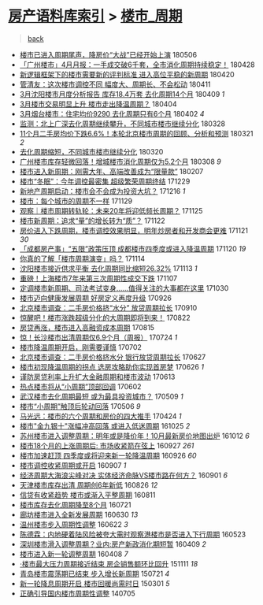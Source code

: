 [房产语料库索引](../../README.md)  > [楼市_周期](楼市_周期.md)
====
> [back](../README.md)

- [楼市已进入周期尾声，降房价“大战”已经开始上演](http://jkwz.applinzi.com/ittc/7099777919729796113.html#%E6%A5%BC%E5%B8%82%E5%B7%B2%E8%BF%9B%E5%85%A5%E5%91%A8%E6%9C%9F%E5%B0%BE%E5%A3%B0%EF%BC%8C%E9%99%8D%E6%88%BF%E4%BB%B7%E2%80%9C%E5%A4%A7%E6%88%98%E2%80%9D%E5%B7%B2%E7%BB%8F%E5%BC%80%E5%A7%8B%E4%B8%8A%E6%BC%94) 180506  
- [「广州楼市」4月月报：一手成交破6千套，全市消化周期持续稳定！](http://jkwz.applinzi.com/ittc/7096960543502107654.html#%E3%80%8C%E5%B9%BF%E5%B7%9E%E6%A5%BC%E5%B8%82%E3%80%8D4%E6%9C%88%E6%9C%88%E6%8A%A5%EF%BC%9A%E4%B8%80%E6%89%8B%E6%88%90%E4%BA%A4%E7%A0%B46%E5%8D%83%E5%A5%97%EF%BC%8C%E5%85%A8%E5%B8%82%E6%B6%88%E5%8C%96%E5%91%A8%E6%9C%9F%E6%8C%81%E7%BB%AD%E7%A8%B3%E5%AE%9A%EF%BC%81) 180428  
- [新逻辑框架下的楼市需要新的评判标准 进入高位平稳的新周期](http://jkwz.applinzi.com/ittc/7093977720335893515.html#%E6%96%B0%E9%80%BB%E8%BE%91%E6%A1%86%E6%9E%B6%E4%B8%8B%E7%9A%84%E6%A5%BC%E5%B8%82%E9%9C%80%E8%A6%81%E6%96%B0%E7%9A%84%E8%AF%84%E5%88%A4%E6%A0%87%E5%87%86+%E8%BF%9B%E5%85%A5%E9%AB%98%E4%BD%8D%E5%B9%B3%E7%A8%B3%E7%9A%84%E6%96%B0%E5%91%A8%E6%9C%9F) 180420  
- [管清友：这次楼市调控不同 幅度大、周期长、不会松动](http://jkwz.applinzi.com/ittc/7090749799416726539.html#%E7%AE%A1%E6%B8%85%E5%8F%8B%EF%BC%9A%E8%BF%99%E6%AC%A1%E6%A5%BC%E5%B8%82%E8%B0%83%E6%8E%A7%E4%B8%8D%E5%90%8C+%E5%B9%85%E5%BA%A6%E5%A4%A7%E3%80%81%E5%91%A8%E6%9C%9F%E9%95%BF%E3%80%81%E4%B8%8D%E4%BC%9A%E6%9D%BE%E5%8A%A8) 180411  
- [3月沈阳楼市月度分析报告 库存18.4万套 去化周期14个月](http://jkwz.applinzi.com/ittc/7089928074819011595.html#3%E6%9C%88%E6%B2%88%E9%98%B3%E6%A5%BC%E5%B8%82%E6%9C%88%E5%BA%A6%E5%88%86%E6%9E%90%E6%8A%A5%E5%91%8A+%E5%BA%93%E5%AD%9818.4%E4%B8%87%E5%A5%97+%E5%8E%BB%E5%8C%96%E5%91%A8%E6%9C%9F14%E4%B8%AA%E6%9C%88) 180409 *1* 
- [3月楼市交易明显上升 楼市走出降温周期？](http://jkwz.applinzi.com/ittc/7088125610847372299.html#3%E6%9C%88%E6%A5%BC%E5%B8%82%E4%BA%A4%E6%98%93%E6%98%8E%E6%98%BE%E4%B8%8A%E5%8D%87+%E6%A5%BC%E5%B8%82%E8%B5%B0%E5%87%BA%E9%99%8D%E6%B8%A9%E5%91%A8%E6%9C%9F%EF%BC%9F) 180404  
- [3月烟台楼市：住宅均价9290 去化周期只有6个月](http://jkwz.applinzi.com/ittc/7087397646203618311.html#3%E6%9C%88%E7%83%9F%E5%8F%B0%E6%A5%BC%E5%B8%82%EF%BC%9A%E4%BD%8F%E5%AE%85%E5%9D%87%E4%BB%B79290+%E5%8E%BB%E5%8C%96%E5%91%A8%E6%9C%9F%E5%8F%AA%E6%9C%896%E4%B8%AA%E6%9C%88) 180402 *4* 
- [监测：北上广深去化周期继续攀升，不同城市楼市继续分化](http://jkwz.applinzi.com/ittc/7085511371569759242.html#%E7%9B%91%E6%B5%8B%EF%BC%9A%E5%8C%97%E4%B8%8A%E5%B9%BF%E6%B7%B1%E5%8E%BB%E5%8C%96%E5%91%A8%E6%9C%9F%E7%BB%A7%E7%BB%AD%E6%94%80%E5%8D%87%EF%BC%8C%E4%B8%8D%E5%90%8C%E5%9F%8E%E5%B8%82%E6%A5%BC%E5%B8%82%E7%BB%A7%E7%BB%AD%E5%88%86%E5%8C%96) 180328  
- [11个月二手房均价下跌6.6%！本轮北京楼市周期的回顾、分析和预测](http://jkwz.applinzi.com/ittc/7082979121640768523.html#11%E4%B8%AA%E6%9C%88%E4%BA%8C%E6%89%8B%E6%88%BF%E5%9D%87%E4%BB%B7%E4%B8%8B%E8%B7%8C6.6%25%EF%BC%81%E6%9C%AC%E8%BD%AE%E5%8C%97%E4%BA%AC%E6%A5%BC%E5%B8%82%E5%91%A8%E6%9C%9F%E7%9A%84%E5%9B%9E%E9%A1%BE%E3%80%81%E5%88%86%E6%9E%90%E5%92%8C%E9%A2%84%E6%B5%8B) 180321 *2* 
- [去化周期缩短，不同城市楼市继续分化](http://jkwz.applinzi.com/ittc/7082522452662158346.html#%E5%8E%BB%E5%8C%96%E5%91%A8%E6%9C%9F%E7%BC%A9%E7%9F%AD%EF%BC%8C%E4%B8%8D%E5%90%8C%E5%9F%8E%E5%B8%82%E6%A5%BC%E5%B8%82%E7%BB%A7%E7%BB%AD%E5%88%86%E5%8C%96) 180320  
- [广州楼市库存轻微回落！增城楼市消化周期仅为5.2个月](http://jkwz.applinzi.com/ittc/7078108564227097617.html#%E5%B9%BF%E5%B7%9E%E6%A5%BC%E5%B8%82%E5%BA%93%E5%AD%98%E8%BD%BB%E5%BE%AE%E5%9B%9E%E8%90%BD%EF%BC%81%E5%A2%9E%E5%9F%8E%E6%A5%BC%E5%B8%82%E6%B6%88%E5%8C%96%E5%91%A8%E6%9C%9F%E4%BB%85%E4%B8%BA5.2%E4%B8%AA%E6%9C%88) 180308 *9* 
- [楼市进入新周期：刚需大年、高端改善成为“限量款”](http://jkwz.applinzi.com/ittc/7067454693716788234.html#%E6%A5%BC%E5%B8%82%E8%BF%9B%E5%85%A5%E6%96%B0%E5%91%A8%E6%9C%9F%EF%BC%9A%E5%88%9A%E9%9C%80%E5%A4%A7%E5%B9%B4%E3%80%81%E9%AB%98%E7%AB%AF%E6%94%B9%E5%96%84%E6%88%90%E4%B8%BA%E2%80%9C%E9%99%90%E9%87%8F%E6%AC%BE%E2%80%9D) 180207  
- [楼市“冬眠”：今年调控最密集 超级繁荣周期终结](http://jkwz.applinzi.com/ittc/7052617566655087632.html#%E6%A5%BC%E5%B8%82%E2%80%9C%E5%86%AC%E7%9C%A0%E2%80%9D%EF%BC%9A%E4%BB%8A%E5%B9%B4%E8%B0%83%E6%8E%A7%E6%9C%80%E5%AF%86%E9%9B%86+%E8%B6%85%E7%BA%A7%E7%B9%81%E8%8D%A3%E5%91%A8%E6%9C%9F%E7%BB%88%E7%BB%93) 171229  
- [新地产周期启动：楼市会不会成为投资大坑？](http://jkwz.applinzi.com/ittc/7047684061923902480.html#%E6%96%B0%E5%9C%B0%E4%BA%A7%E5%91%A8%E6%9C%9F%E5%90%AF%E5%8A%A8%EF%BC%9A%E6%A5%BC%E5%B8%82%E4%BC%9A%E4%B8%8D%E4%BC%9A%E6%88%90%E4%B8%BA%E6%8A%95%E8%B5%84%E5%A4%A7%E5%9D%91%EF%BC%9F) 171216 *1* 
- [楼市：每个城市的周期不一样](http://jkwz.applinzi.com/ittc/7041395778898101264.html#%E6%A5%BC%E5%B8%82%EF%BC%9A%E6%AF%8F%E4%B8%AA%E5%9F%8E%E5%B8%82%E7%9A%84%E5%91%A8%E6%9C%9F%E4%B8%8D%E4%B8%80%E6%A0%B7) 171129  
- [观察｜楼市周期转轨轮：未来20年将迎低频长周期？](http://jkwz.applinzi.com/ittc/7039828946084955152.html#%E8%A7%82%E5%AF%9F%EF%BD%9C%E6%A5%BC%E5%B8%82%E5%91%A8%E6%9C%9F%E8%BD%AC%E8%BD%A8%E8%BD%AE%EF%BC%9A%E6%9C%AA%E6%9D%A520%E5%B9%B4%E5%B0%86%E8%BF%8E%E4%BD%8E%E9%A2%91%E9%95%BF%E5%91%A8%E6%9C%9F%EF%BC%9F) 171125  
- [楼市新周期：追求“量”的增长转为“质”？](http://jkwz.applinzi.com/ittc/7038711301361107984.html#%E6%A5%BC%E5%B8%82%E6%96%B0%E5%91%A8%E6%9C%9F%EF%BC%9A%E8%BF%BD%E6%B1%82%E2%80%9C%E9%87%8F%E2%80%9D%E7%9A%84%E5%A2%9E%E9%95%BF%E8%BD%AC%E4%B8%BA%E2%80%9C%E8%B4%A8%E2%80%9D%EF%BC%9F) 171122  
- [房价进入下跌周期，楼市调控效果明显，明年炒房者和开发商会更难](http://jkwz.applinzi.com/ittc/7038463345429054481.html#%E6%88%BF%E4%BB%B7%E8%BF%9B%E5%85%A5%E4%B8%8B%E8%B7%8C%E5%91%A8%E6%9C%9F%EF%BC%8C%E6%A5%BC%E5%B8%82%E8%B0%83%E6%8E%A7%E6%95%88%E6%9E%9C%E6%98%8E%E6%98%BE%EF%BC%8C%E6%98%8E%E5%B9%B4%E7%82%92%E6%88%BF%E8%80%85%E5%92%8C%E5%BC%80%E5%8F%91%E5%95%86%E4%BC%9A%E6%9B%B4%E9%9A%BE) 171121 *30* 
- [「成都房产事」“五限”政策压顶 成都楼市四季度或进入降温周期](http://jkwz.applinzi.com/ittc/7037967578083886097.html#%E3%80%8C%E6%88%90%E9%83%BD%E6%88%BF%E4%BA%A7%E4%BA%8B%E3%80%8D%E2%80%9C%E4%BA%94%E9%99%90%E2%80%9D%E6%94%BF%E7%AD%96%E5%8E%8B%E9%A1%B6+%E6%88%90%E9%83%BD%E6%A5%BC%E5%B8%82%E5%9B%9B%E5%AD%A3%E5%BA%A6%E6%88%96%E8%BF%9B%E5%85%A5%E9%99%8D%E6%B8%A9%E5%91%A8%E6%9C%9F) 171120 *19* 
- [你真的了解「楼市周期演变」吗？](http://jkwz.applinzi.com/ittc/7035856691952878609.html#%E4%BD%A0%E7%9C%9F%E7%9A%84%E4%BA%86%E8%A7%A3%E3%80%8C%E6%A5%BC%E5%B8%82%E5%91%A8%E6%9C%9F%E6%BC%94%E5%8F%98%E3%80%8D%E5%90%97%EF%BC%9F) 171114  
- [沈阳楼市接近供求平衡 去化周期同比缩短26.32%](http://jkwz.applinzi.com/ittc/7035423616747963408.html#%E6%B2%88%E9%98%B3%E6%A5%BC%E5%B8%82%E6%8E%A5%E8%BF%91%E4%BE%9B%E6%B1%82%E5%B9%B3%E8%A1%A1+%E5%8E%BB%E5%8C%96%E5%91%A8%E6%9C%9F%E5%90%8C%E6%AF%94%E7%BC%A9%E7%9F%AD26.32%25) 171113 *1* 
- [重磅！上海楼市7年来第三次周期性成交下跌](http://jkwz.applinzi.com/ittc/7033166705977721872.html#%E9%87%8D%E7%A3%85%EF%BC%81%E4%B8%8A%E6%B5%B7%E6%A5%BC%E5%B8%827%E5%B9%B4%E6%9D%A5%E7%AC%AC%E4%B8%89%E6%AC%A1%E5%91%A8%E6%9C%9F%E6%80%A7%E6%88%90%E4%BA%A4%E4%B8%8B%E8%B7%8C) 171107  
- [定调楼市新周期、司法考试变身……值得关注的大事都在这里](http://jkwz.applinzi.com/ittc/7030213667449209872.html#%E5%AE%9A%E8%B0%83%E6%A5%BC%E5%B8%82%E6%96%B0%E5%91%A8%E6%9C%9F%E3%80%81%E5%8F%B8%E6%B3%95%E8%80%83%E8%AF%95%E5%8F%98%E8%BA%AB%E2%80%A6%E2%80%A6%E5%80%BC%E5%BE%97%E5%85%B3%E6%B3%A8%E7%9A%84%E5%A4%A7%E4%BA%8B%E9%83%BD%E5%9C%A8%E8%BF%99%E9%87%8C) 171030  
- [楼市迈向健康发展周期 好房定义再度升级](http://jkwz.applinzi.com/ittc/7017574186695001105.html#%E6%A5%BC%E5%B8%82%E8%BF%88%E5%90%91%E5%81%A5%E5%BA%B7%E5%8F%91%E5%B1%95%E5%91%A8%E6%9C%9F+%E5%A5%BD%E6%88%BF%E5%AE%9A%E4%B9%89%E5%86%8D%E5%BA%A6%E5%8D%87%E7%BA%A7) 170926  
- [北京楼市调查：二手房价格挤“水分” 放贷周期拉长](http://jkwz.applinzi.com/ittc/7011771037254173457.html#%E5%8C%97%E4%BA%AC%E6%A5%BC%E5%B8%82%E8%B0%83%E6%9F%A5%EF%BC%9A%E4%BA%8C%E6%89%8B%E6%88%BF%E4%BB%B7%E6%A0%BC%E6%8C%A4%E2%80%9C%E6%B0%B4%E5%88%86%E2%80%9D+%E6%94%BE%E8%B4%B7%E5%91%A8%E6%9C%9F%E6%8B%89%E9%95%BF) 170910  
- [惊醒吧！楼市涨跌超级分化的大周期即将到来！](http://jkwz.applinzi.com/ittc/7004569285681480721.html#%E6%83%8A%E9%86%92%E5%90%A7%EF%BC%81%E6%A5%BC%E5%B8%82%E6%B6%A8%E8%B7%8C%E8%B6%85%E7%BA%A7%E5%88%86%E5%8C%96%E7%9A%84%E5%A4%A7%E5%91%A8%E6%9C%9F%E5%8D%B3%E5%B0%86%E5%88%B0%E6%9D%A5%EF%BC%81) 170822  
- [房贷再涨，楼市进入高融资成本周期](http://jkwz.applinzi.com/ittc/7001959644275409936.html#%E6%88%BF%E8%B4%B7%E5%86%8D%E6%B6%A8%EF%BC%8C%E6%A5%BC%E5%B8%82%E8%BF%9B%E5%85%A5%E9%AB%98%E8%9E%8D%E8%B5%84%E6%88%90%E6%9C%AC%E5%91%A8%E6%9C%9F) 170815  
- [惊！长沙楼市出清周期仅6.9个月（周报）](http://jkwz.applinzi.com/ittc/6993949842714657808.html#%E6%83%8A%EF%BC%81%E9%95%BF%E6%B2%99%E6%A5%BC%E5%B8%82%E5%87%BA%E6%B8%85%E5%91%A8%E6%9C%9F%E4%BB%856.9%E4%B8%AA%E6%9C%88%EF%BC%88%E5%91%A8%E6%8A%A5%EF%BC%89) 170724 *1* 
- [楼市降温周期开启，刚需要谨慎](http://jkwz.applinzi.com/ittc/6985853623144547333.html#%E6%A5%BC%E5%B8%82%E9%99%8D%E6%B8%A9%E5%91%A8%E6%9C%9F%E5%BC%80%E5%90%AF%EF%BC%8C%E5%88%9A%E9%9C%80%E8%A6%81%E8%B0%A8%E6%85%8E) 170702  
- [北京楼市调查：二手房价格挤水分 银行放贷周期拉长](http://jkwz.applinzi.com/ittc/6983805958445614085.html#%E5%8C%97%E4%BA%AC%E6%A5%BC%E5%B8%82%E8%B0%83%E6%9F%A5%EF%BC%9A%E4%BA%8C%E6%89%8B%E6%88%BF%E4%BB%B7%E6%A0%BC%E6%8C%A4%E6%B0%B4%E5%88%86+%E9%93%B6%E8%A1%8C%E6%94%BE%E8%B4%B7%E5%91%A8%E6%9C%9F%E6%8B%89%E9%95%BF) 170627  
- [楼市初现降温周期的拐点 选房攻略助你实现首房梦](http://jkwz.applinzi.com/ittc/6983477438158734340.html#%E6%A5%BC%E5%B8%82%E5%88%9D%E7%8E%B0%E9%99%8D%E6%B8%A9%E5%91%A8%E6%9C%9F%E7%9A%84%E6%8B%90%E7%82%B9+%E9%80%89%E6%88%BF%E6%94%BB%E7%95%A5%E5%8A%A9%E4%BD%A0%E5%AE%9E%E7%8E%B0%E9%A6%96%E6%88%BF%E6%A2%A6) 170626 *1* 
- [谨防房贷利率上升扩大金融周期和楼市波动](http://jkwz.applinzi.com/ittc/6978793540598367236.html#%E8%B0%A8%E9%98%B2%E6%88%BF%E8%B4%B7%E5%88%A9%E7%8E%87%E4%B8%8A%E5%8D%87%E6%89%A9%E5%A4%A7%E9%87%91%E8%9E%8D%E5%91%A8%E6%9C%9F%E5%92%8C%E6%A5%BC%E5%B8%82%E6%B3%A2%E5%8A%A8) 170613  
- [热点楼市将从“小周期”顶部回调](http://jkwz.applinzi.com/ittc/6974450598735774725.html#%E7%83%AD%E7%82%B9%E6%A5%BC%E5%B8%82%E5%B0%86%E4%BB%8E%E2%80%9C%E5%B0%8F%E5%91%A8%E6%9C%9F%E2%80%9D%E9%A1%B6%E9%83%A8%E5%9B%9E%E8%B0%83) 170602  
- [武汉楼市去化周期最短 或为最具投资城市？](http://jkwz.applinzi.com/ittc/6965348087437493252.html#%E6%AD%A6%E6%B1%89%E6%A5%BC%E5%B8%82%E5%8E%BB%E5%8C%96%E5%91%A8%E6%9C%9F%E6%9C%80%E7%9F%AD+%E6%88%96%E4%B8%BA%E6%9C%80%E5%85%B7%E6%8A%95%E8%B5%84%E5%9F%8E%E5%B8%82%EF%BC%9F) 170509 *1* 
- [楼市“小周期”触顶后轮动回落](http://jkwz.applinzi.com/ittc/6964389632471991301.html#%E6%A5%BC%E5%B8%82%E2%80%9C%E5%B0%8F%E5%91%A8%E6%9C%9F%E2%80%9D%E8%A7%A6%E9%A1%B6%E5%90%8E%E8%BD%AE%E5%8A%A8%E5%9B%9E%E8%90%BD) 170506 *9* 
- [马光远：楼市的六个周期和房价的四大推手](http://jkwz.applinzi.com/ittc/6960156373462549508.html#%E9%A9%AC%E5%85%89%E8%BF%9C%EF%BC%9A%E6%A5%BC%E5%B8%82%E7%9A%84%E5%85%AD%E4%B8%AA%E5%91%A8%E6%9C%9F%E5%92%8C%E6%88%BF%E4%BB%B7%E7%9A%84%E5%9B%9B%E5%A4%A7%E6%8E%A8%E6%89%8B) 170424 *1* 
- [楼市&quot;金九银十&quot;涨幅冲高回落 或进入低迷周期](http://jkwz.applinzi.com/ittc/6892827184015606789.html#%E6%A5%BC%E5%B8%82%26quot%3B%E9%87%91%E4%B9%9D%E9%93%B6%E5%8D%81%26quot%3B%E6%B6%A8%E5%B9%85%E5%86%B2%E9%AB%98%E5%9B%9E%E8%90%BD+%E6%88%96%E8%BF%9B%E5%85%A5%E4%BD%8E%E8%BF%B7%E5%91%A8%E6%9C%9F) 161025 *2* 
- [苏州楼市进入调整周期：明年或是降价年！10月最新房价地图出炉](http://jkwz.applinzi.com/ittc/6888049696236372996.html#%E8%8B%8F%E5%B7%9E%E6%A5%BC%E5%B8%82%E8%BF%9B%E5%85%A5%E8%B0%83%E6%95%B4%E5%91%A8%E6%9C%9F%EF%BC%9A%E6%98%8E%E5%B9%B4%E6%88%96%E6%98%AF%E9%99%8D%E4%BB%B7%E5%B9%B4%EF%BC%8110%E6%9C%88%E6%9C%80%E6%96%B0%E6%88%BF%E4%BB%B7%E5%9C%B0%E5%9B%BE%E5%87%BA%E7%82%89) 161012 *6* 
- [楼市18个月的上涨周期后: 市场收紧箭在弦上](http://jkwz.applinzi.com/ittc/6882453533273621509.html#%E6%A5%BC%E5%B8%8218%E4%B8%AA%E6%9C%88%E7%9A%84%E4%B8%8A%E6%B6%A8%E5%91%A8%E6%9C%9F%E5%90%8E%3A+%E5%B8%82%E5%9C%BA%E6%94%B6%E7%B4%A7%E7%AE%AD%E5%9C%A8%E5%BC%A6%E4%B8%8A) 160927 *261* 
- [楼市加速赶顶 四季度或将迎来新一轮降温周期](http://jkwz.applinzi.com/ittc/6882132844800902148.html#%E6%A5%BC%E5%B8%82%E5%8A%A0%E9%80%9F%E8%B5%B6%E9%A1%B6+%E5%9B%9B%E5%AD%A3%E5%BA%A6%E6%88%96%E5%B0%86%E8%BF%8E%E6%9D%A5%E6%96%B0%E4%B8%80%E8%BD%AE%E9%99%8D%E6%B8%A9%E5%91%A8%E6%9C%9F) 160926 *60* 
- [楼市调控收紧周期或开启](http://jkwz.applinzi.com/ittc/6874973823589417988.html#%E6%A5%BC%E5%B8%82%E8%B0%83%E6%8E%A7%E6%94%B6%E7%B4%A7%E5%91%A8%E6%9C%9F%E6%88%96%E5%BC%80%E5%90%AF) 160907 *1* 
- [经济周期大海浪尖峰对决  实体经济命脉VS楼市路在何方？](http://jkwz.applinzi.com/ittc/6873002464650986501.html#%E7%BB%8F%E6%B5%8E%E5%91%A8%E6%9C%9F%E5%A4%A7%E6%B5%B7%E6%B5%AA%E5%B0%96%E5%B3%B0%E5%AF%B9%E5%86%B3++%E5%AE%9E%E4%BD%93%E7%BB%8F%E6%B5%8E%E5%91%BD%E8%84%89VS%E6%A5%BC%E5%B8%82%E8%B7%AF%E5%9C%A8%E4%BD%95%E6%96%B9%EF%BC%9F) 160901 *6* 
- [天津楼市库存出清 周期创6年新低](http://jkwz.applinzi.com/ittc/6870784517236851717.html#%E5%A4%A9%E6%B4%A5%E6%A5%BC%E5%B8%82%E5%BA%93%E5%AD%98%E5%87%BA%E6%B8%85+%E5%91%A8%E6%9C%9F%E5%88%9B6%E5%B9%B4%E6%96%B0%E4%BD%8E) 160826 *12* 
- [信贷有收紧趋势 楼市或渐入平整周期](http://jkwz.applinzi.com/ittc/6864934477842875396.html#%E4%BF%A1%E8%B4%B7%E6%9C%89%E6%94%B6%E7%B4%A7%E8%B6%8B%E5%8A%BF+%E6%A5%BC%E5%B8%82%E6%88%96%E6%B8%90%E5%85%A5%E5%B9%B3%E6%95%B4%E5%91%A8%E6%9C%9F) 160811  
- [楼市库存去化周期降至8个月](http://jkwz.applinzi.com/ittc/6857136106776298501.html#%E6%A5%BC%E5%B8%82%E5%BA%93%E5%AD%98%E5%8E%BB%E5%8C%96%E5%91%A8%E6%9C%9F%E9%99%8D%E8%87%B38%E4%B8%AA%E6%9C%88) 160721  
- [廊坊楼市进入全新发展周期](http://jkwz.applinzi.com/ittc/6849445265949606917.html#%E5%BB%8A%E5%9D%8A%E6%A5%BC%E5%B8%82%E8%BF%9B%E5%85%A5%E5%85%A8%E6%96%B0%E5%8F%91%E5%B1%95%E5%91%A8%E6%9C%9F) 160630 *13* 
- [温州楼市步入周期性调整](http://jkwz.applinzi.com/ittc/6846479318389359620.html#%E6%B8%A9%E5%B7%9E%E6%A5%BC%E5%B8%82%E6%AD%A5%E5%85%A5%E5%91%A8%E6%9C%9F%E6%80%A7%E8%B0%83%E6%95%B4) 160622 *3* 
- [陈德霖：内地硬着陆风险被夸大需时观察港楼市是否进入下行周期](http://jkwz.applinzi.com/ittc/6835403508337345540.html#%E9%99%88%E5%BE%B7%E9%9C%96%EF%BC%9A%E5%86%85%E5%9C%B0%E7%A1%AC%E7%9D%80%E9%99%86%E9%A3%8E%E9%99%A9%E8%A2%AB%E5%A4%B8%E5%A4%A7%E9%9C%80%E6%97%B6%E8%A7%82%E5%AF%9F%E6%B8%AF%E6%A5%BC%E5%B8%82%E6%98%AF%E5%90%A6%E8%BF%9B%E5%85%A5%E4%B8%8B%E8%A1%8C%E5%91%A8%E6%9C%9F) 160523  
- [深圳楼市滑入调整周期？业内:房产新政消化期短暂](http://jkwz.applinzi.com/ittc/6818997372151399429.html#%E6%B7%B1%E5%9C%B3%E6%A5%BC%E5%B8%82%E6%BB%91%E5%85%A5%E8%B0%83%E6%95%B4%E5%91%A8%E6%9C%9F%EF%BC%9F%E4%B8%9A%E5%86%85%3A%E6%88%BF%E4%BA%A7%E6%96%B0%E6%94%BF%E6%B6%88%E5%8C%96%E6%9C%9F%E7%9F%AD%E6%9A%82) 160409 *2* 
- [楼市进入新一轮调整周期](http://jkwz.applinzi.com/ittc/6818583509954200581.html#%E6%A5%BC%E5%B8%82%E8%BF%9B%E5%85%A5%E6%96%B0%E4%B8%80%E8%BD%AE%E8%B0%83%E6%95%B4%E5%91%A8%E6%9C%9F) 160408 *7* 
- [·楼市最大压力周期接近结束 房企销售额环比回升](http://jkwz.applinzi.com/ittc/6763347407987540996.html#%C2%B7%E6%A5%BC%E5%B8%82%E6%9C%80%E5%A4%A7%E5%8E%8B%E5%8A%9B%E5%91%A8%E6%9C%9F%E6%8E%A5%E8%BF%91%E7%BB%93%E6%9D%9F+%E6%88%BF%E4%BC%81%E9%94%80%E5%94%AE%E9%A2%9D%E7%8E%AF%E6%AF%94%E5%9B%9E%E5%8D%87) 151111 *18* 
- [青岛楼市震荡期已结束 步入增长新周期](http://jkwz.applinzi.com/ittc/547650611431124102.html#%E9%9D%92%E5%B2%9B%E6%A5%BC%E5%B8%82%E9%9C%87%E8%8D%A1%E6%9C%9F%E5%B7%B2%E7%BB%93%E6%9D%9F+%E6%AD%A5%E5%85%A5%E5%A2%9E%E9%95%BF%E6%96%B0%E5%91%A8%E6%9C%9F) 150721 *4* 
- [新一轮降息周期开启 楼市回暖尚需时日](http://jkwz.applinzi.com/ittc/547650611395181065.html#%E6%96%B0%E4%B8%80%E8%BD%AE%E9%99%8D%E6%81%AF%E5%91%A8%E6%9C%9F%E5%BC%80%E5%90%AF+%E6%A5%BC%E5%B8%82%E5%9B%9E%E6%9A%96%E5%B0%9A%E9%9C%80%E6%97%B6%E6%97%A5) 150301 *5* 
- [正确引导国内楼市周期性调整](http://jkwz.applinzi.com/ittc/547650611368933629.html#%E6%AD%A3%E7%A1%AE%E5%BC%95%E5%AF%BC%E5%9B%BD%E5%86%85%E6%A5%BC%E5%B8%82%E5%91%A8%E6%9C%9F%E6%80%A7%E8%B0%83%E6%95%B4) 140705  
